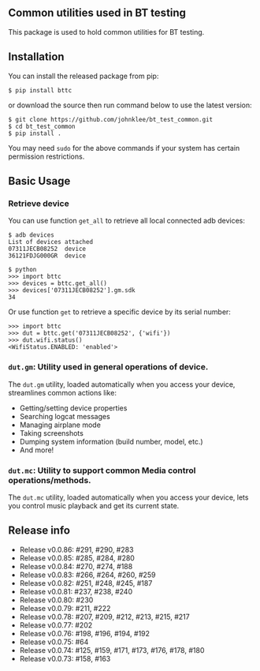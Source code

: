 ## Common utilities used in BT testing
This package is used to hold common utilities for BT testing.

## Installation
You can install the released package from pip:

```shell
$ pip install bttc
```

or download the source then run command below to use the latest version:

```shell
$ git clone https://github.com/johnklee/bt_test_common.git
$ cd bt_test_common
$ pip install .
```

You may need `sudo` for the above commands if your system has certain permission restrictions.

## Basic Usage

### Retrieve device
You can use function `get_all` to retrieve all local connected adb devices:

```shell
$ adb devices
List of devices attached
07311JECB08252  device
36121FDJG000GR  device

$ python
>>> import bttc
>>> devices = bttc.get_all()
>>> devices['07311JECB08252'].gm.sdk
34
```

Or use function `get` to retrieve a specific device by its serial number:

```shell
>>> import bttc
>>> dut = bttc.get('07311JECB08252', {'wifi'})
>>> dut.wifi.status()
<WifiStatus.ENABLED: 'enabled'>
```

### `dut.gm`: Utility used in general operations of device.
The `dut.gm` utility, loaded automatically when you access your device, streamlines common actions like:
- Getting/setting device properties
- Searching logcat messages
- Managing airplane mode
- Taking screenshots
- Dumping system information (build number, model, etc.)
- And more!


### `dut.mc`: Utility to support common Media control operations/methods.
The `dut.mc` utility, loaded automatically when you access your device, lets you control music playback and get its current state.


## Release info
* Release v0.0.86: #291, #290, #283
* Release v0.0.85: #285, #284, #280
* Release v0.0.84: #270, #274, #188
* Release v0.0.83: #266, #264, #260, #259
* Release v0.0.82: #251, #248, #245, #187
* Release v0.0.81: #237, #238, #240
* Release v0.0.80: #230
* Release v0.0.79: #211, #222
* Release v0.0.78: #207, #209, #212, #213, #215, #217
* Release v0.0.77: #202
* Release v0.0.76: #198, #196, #194, #192
* Release v0.0.75: #64
* Release v0.0.74: #125, #159, #171, #173, #176, #178, #180
* Release v0.0.73: #158, #163
